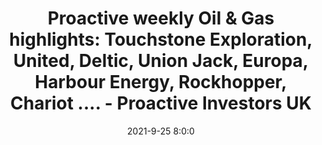 ---
"title": "Proactive weekly Oil & Gas highlights: Touchstone Exploration, United, Deltic, Union Jack, Europa, Harbour Energy, Rockhopper, Chariot .... - Proactive Investors UK"
"date": "2021-9-25 8:0:0"
"feed_name": "GOOGLENEWSDRILLING"
"feed_website": "https://news.google.com/search?q=drilling%2Bincident&hl=en-US&gl=US&ceid=US:en"
"feed_rss": "https://news.google.com/rss/search?q=drilling%2Bincident&hl=en-US&gl=US&ceid=US:en"
"link": "https://www.proactiveinvestors.co.uk/companies/news/961312/proactive-weekly-oil--gas-highlights-touchstone-exploration-united-deltic-union-jack-europa-harbour-energy-rockhopper-chariot--961312.html"
"file": "_posts/2021-1-1-ef76b800c9f31777c023cde958742e3ed3829cd7.md"
"accident": "0"
"drilling": "0"
"dead": "0"
"injured": "0"
"where": "unknown site"
---